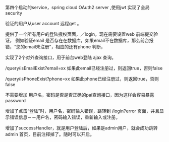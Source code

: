 第四个启动的service，spring cloud OAuth2 server ,使用jwt 实现了全局 security

验证的用户从user account 远程get 。

提供了一个所有用户的登陆授权页面，／login，现在需要设置web 前端提交验证，
例如验证email 是否存在在数据库，如果email不在数据库，那么前台报错，“您的email未注册”，相应的还有phone 判断，


实现了2个对外查询接口，用于前台web登陆 ajax 查询。

/query/isEmailExist?email=xx   如果此email已经注册过，则返回true，否则false

/query/isPhoneExist?phone=xx   如果此phone已经注册过，则返回true，否则false


不需要增加 用户名，密码是否是否正确的pai查询接口，因为这样会容易暴露password

增加了点击“登陆”时，用户名，密码输入错误，跳转到 /login?error 页面，并且显示错误信息－－用户名，密码输入错误，重新输入或注册。

增加了successHandler，就是用户登陆后，如果是admin用户，就会成功跳转admin 首页，目前注释掉了。随时可以开启。